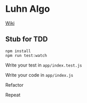 # Luhn Algo
[Wiki](https://en.wikipedia.org/wiki/Luhn_algorithm)

## Stub for TDD

```
npm install
npm run test:watch
```

Write your test in `app/index.test.js`

Write your code in `app/index.js`

Refactor 

Repeat
